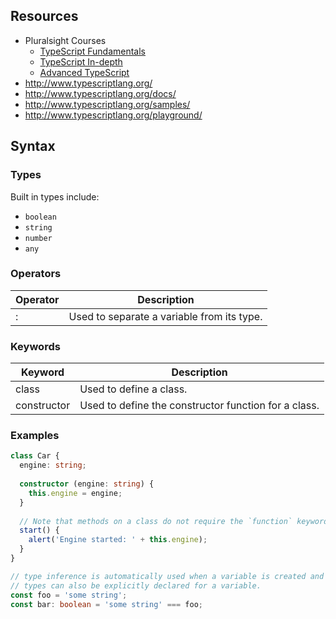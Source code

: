 ## Resources

- Pluralsight Courses
    - [TypeScript Fundamentals](https://app.pluralsight.com/library/courses/typescript)
    - [TypeScript In-depth](https://app.pluralsight.com/library/courses/typescript-in-depth)
    - [Advanced TypeScript](https://app.pluralsight.com/library/courses/typescript-advanced)
- http://www.typescriptlang.org/
- http://www.typescriptlang.org/docs/
- http://www.typescriptlang.org/samples/
- http://www.typescriptlang.org/playground/

## Syntax

### Types

Built in types include: 
- `boolean`
- `string`
- `number`
- `any`

### Operators

Operator | Description
--- | ---
: | Used to separate a variable from its type.

### Keywords

Keyword | Description
--- | ---
class | Used to define a class.
constructor | Used to define the constructor function for a class.

### Examples

```typescript
class Car {
  engine: string;
  
  constructor (engine: string) {
    this.engine = engine;
  }
  
  // Note that methods on a class do not require the `function` keyword at the beginning of the line.
  start() {
    alert('Engine started: ' + this.engine);
  }
}
```

```typescript
// type inference is automatically used when a variable is created and assigned a primitive value.
// types can also be explicitly declared for a variable.
const foo = 'some string';
const bar: boolean = 'some string' === foo;
```

